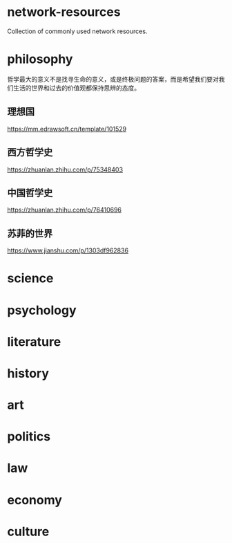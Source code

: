 # network-resources
Collection of commonly used network resources.
# philosophy
哲学最大的意义不是找寻生命的意义，或是终极问题的答案，而是希望我们要对我们生活的世界和过去的价值观都保持思辨的态度。

## 理想国
https://mm.edrawsoft.cn/template/101529

## 西方哲学史
https://zhuanlan.zhihu.com/p/75348403

## 中国哲学史
https://zhuanlan.zhihu.com/p/76410696

## 苏菲的世界
https://www.jianshu.com/p/1303df962836

# science
# psychology
# literature
# history
# art
# politics
# law
# economy
# culture


